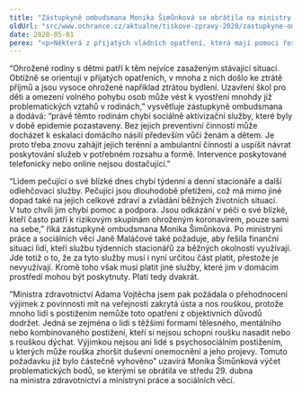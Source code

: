 ```yaml
---
title: "Zástupkyně ombudsmana Monika Šimůnková se obrátila na ministry s žádostí o podporu ohrožených rodin, lidí s postižením i jejich pečujících"
oldUrl: "src/www.ochrance.cz/aktualne/tiskove-zpravy-2020/zastupkyne-ombudsmana-monika-simunkova-se-obratila-na-ministry-s-zadosti-o-podporu-ohrozen"
date: 2020-05-01
perex: "<p>Některá z přijatých vládních opatření, která mají pomoci řešit epidemii koronaviru, dopadají nepřiměřeně na zranitelné skupiny obyvatel. Pozastavení sociálně aktivizačních služeb se například přímo dotýká životů dětí vyrůstajících v ohrožených rodinách. Děti ohrožené domácím násilím či zneužíváním jsou v tuto chvíli bez potřebné pomoci a podpory. Bez podpory jsou nyní také lidé pečující o své blízké, kterým chybí denní a týdenní stacionáře. Zástupkyně ombudsmana se obrátila na ministryni práce a sociálních věcí a na ministra zdravotnictví, aby urychlili rozvolňování terénních a ambulantních služeb. </p>"
---
```


<!-- imported from the old website -->

<p>“Ohrožené rodiny s dětmi patří k těm nejvíce zasaženým stávající situací. Obtížně se orientují v přijatých opatřeních, v mnoha z nich došlo ke ztrátě příjmů a jsou vysoce ohrožené například ztrátou bydlení. Uzavření škol pro děti a omezení volného pohybu osob může vést k vyostření mnohdy již problematických vztahů v rodinách,” vysvětluje zástupkyně ombudsmana a dodává: “právě těmto rodinám chybí sociálně aktivizační služby, které byly v době epidemie pozastaveny. Bez jejich preventivní činnosti může docházet k eskalaci domácího násilí především vůči ženám a dětem. Je proto třeba znovu zahájit jejich terénní a ambulantní činnosti a uspíšit návrat poskytování služeb v potřebném rozsahu a formě. Intervence poskytované telefonicky nebo online nejsou dostačující.”</p><p>“Lidem pečující o své blízké dnes chybí týdenní a denní stacionáře a další odlehčovací služby. Pečující jsou dlouhodobě přetíženi, což má mimo jiné dopad také na jejich celkové zdraví a zvládání běžných životních situací. V tuto chvíli jim chybí pomoc a podpora. Jsou odkázání v péči o své blízké, kteří často patří k rizikovým skupinám ohroženým koronavirem, pouze sami na sebe,” říká zástupkyně ombudsmana Monika Šimůnková. Po ministryni práce a sociálních věcí Janě Maláčové také požaduje, aby řešila finanční situaci lidí, kteří službu týdenních stacionářů za běžných okolností využívají. Jde totiž o to, že za tyto služby musí i nyní určitou část platit, přestože je nevyužívají. Kromě toho však musí platit jiné služby, které jim v domácím prostředí mohou být poskytnuty. Platí tedy dvakrát.</p><p>“Ministra zdravotnictví Adama Vojtěcha jsem pak požádala o přehodnocení výjimek z povinnosti mít na veřejnosti zakrytá ústa a nos rouškou, protože mnoho lidí s postižením nemůže toto opatření z objektivních důvodů dodržet. Jedná se zejména o lidi s těžšími formami tělesného, mentálního nebo kombinovaného postižení, kteří si nejsou schopni roušku nasadit nebo s rouškou dýchat. Výjimkou nejsou ani lidé s psychosociálním postižením, u kterých může rouška zhoršit duševní onemocnění a jeho projevy. Tomuto požadavku již bylo částečně vyhověno” uzavírá Monika Šimůnková výčet problematických bodů, se kterými se obrátila ve středu 29. dubna na ministra zdravotnictví a ministryni práce a sociálních věcí.</p>
